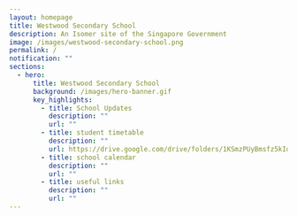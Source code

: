 ```yaml
---
layout: homepage
title: Westwood Secondary School
description: An Isomer site of the Singapore Government
image: /images/westwood-secondary-school.png
permalink: /
notification: ""
sections:
  - hero:
      title: Westwood Secondary School
      background: /images/hero-banner.gif
      key_highlights:
        - title: School Updates
          description: ""
          url: ""
        - title: student timetable
          description: ""
          url: https://drive.google.com/drive/folders/1KSmzPUyBmsfz5kIdw06KeiIyAWB1Jpkg
        - title: school calendar
          description: ""
          url: ""
        - title: useful links
          description: ""
          url: ""
---
```

